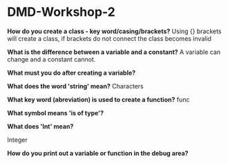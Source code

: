 # DMD-Workshop-2

**How do you create a class - key word/casing/brackets?**
Using {} brackets will create a class, if brackets do not connect the class becomes invalid

**What is the difference between a variable and a constant?**
A variable can change and a constant cannot.

**What must you do after creating a variable?**

**What does the word 'string' mean?**
Characters

**What key word (abreviation) is used to create a function?**
func

**What symbol means 'is of type'?**

**What does 'Int' mean?**

Integer

**How do you print out a variable or function in the debug area?**
